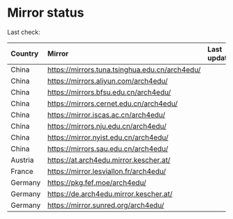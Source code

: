 <script src="./time.js"></script>
# Mirror status
Last check: <script type="text/javascript">localize(1711156352.6673367);</script>

|Country|Mirror|Last update|
|:------|:-----|:----------|
|China|https://mirrors.tuna.tsinghua.edu.cn/arch4edu/|<script type="text/javascript">localize(1711132148);</script>|
|China|https://mirrors.aliyun.com/arch4edu/|<script type="text/javascript">localize(1711132119);</script>|
|China|https://mirrors.bfsu.edu.cn/arch4edu/|<script type="text/javascript">localize(1711089056);</script>|
|China|https://mirrors.cernet.edu.cn/arch4edu/|<script type="text/javascript">localize(1711132148);</script>|
|China|https://mirror.iscas.ac.cn/arch4edu/|<script type="text/javascript">localize(1711132148);</script>|
|China|https://mirrors.nju.edu.cn/arch4edu/|<script type="text/javascript">localize(1711045818);</script>|
|China|https://mirror.nyist.edu.cn/arch4edu/|<script type="text/javascript">localize(1711132148);</script>|
|China|https://mirrors.sau.edu.cn/arch4edu/|<script type="text/javascript">localize(1711132148);</script>|
|Austria|https://at.arch4edu.mirror.kescher.at/|<script type="text/javascript">localize(1711132148);</script>|
|France|https://mirror.lesviallon.fr/arch4edu/|<script type="text/javascript">localize(1711132148);</script>|
|Germany|https://pkg.fef.moe/arch4edu/|<script type="text/javascript">localize(1711132148);</script>|
|Germany|https://de.arch4edu.mirror.kescher.at/|<script type="text/javascript">localize(1711132148);</script>|
|Germany|https://mirror.sunred.org/arch4edu/|<script type="text/javascript">localize(1711132148);</script>|

<script src="./tablefilter/tablefilter.js"></script>
<script src="./table.js"></script>